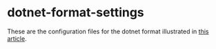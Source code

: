 # dotnet-format-settings

These are the configuration files for the dotnet format illustrated in [this article](https://roundwide.com/dotnet-format-and-stylecop-analyzers/).
